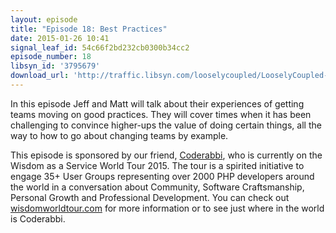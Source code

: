 ```yaml
---
layout: episode
title: "Episode 18: Best Practices"
date: 2015-01-26 10:41
signal_leaf_id: 54c66f2bd232cb0300b34cc2
episode_number: 18
libsyn_id: '3795679'
download_url: 'http://traffic.libsyn.com/looselycoupled/LooselyCoupled-Episode18-BestPractices.mp3'
---
```

In this episode Jeff and Matt will talk about their experiences of getting teams moving on good practices. They will cover times when it has been challenging to convince higher-ups the value of doing certain things, all the way to how to go about changing teams by example.

This episode is sponsored by our friend, [Coderabbi](https://twitter.com/coderabbi), who is currently on the Wisdom as a Service World Tour 2015. The tour is a spirited initiative to engage 35+ User Groups representing over 2000 PHP developers around the world in a conversation about Community, Software Craftsmanship, Personal Growth and Professional Development. You can check out [wisdomworldtour.com](http://wisdomworldtour.com) for more information or to see just where in the world is Coderabbi.
